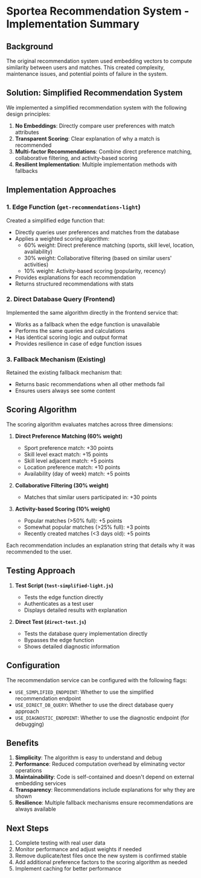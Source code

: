 # Sportea Recommendation System - Implementation Summary

## Background
The original recommendation system used embedding vectors to compute similarity between users and matches. This created complexity, maintenance issues, and potential points of failure in the system.

## Solution: Simplified Recommendation System

We implemented a simplified recommendation system with the following design principles:

1. **No Embeddings**: Directly compare user preferences with match attributes
2. **Transparent Scoring**: Clear explanation of why a match is recommended
3. **Multi-factor Recommendations**: Combine direct preference matching, collaborative filtering, and activity-based scoring
4. **Resilient Implementation**: Multiple implementation methods with fallbacks

## Implementation Approaches

### 1. Edge Function (`get-recommendations-light`)

Created a simplified edge function that:
- Directly queries user preferences and matches from the database
- Applies a weighted scoring algorithm:
  - 60% weight: Direct preference matching (sports, skill level, location, availability)
  - 30% weight: Collaborative filtering (based on similar users' activities)
  - 10% weight: Activity-based scoring (popularity, recency)
- Provides explanations for each recommendation
- Returns structured recommendations with stats

### 2. Direct Database Query (Frontend)

Implemented the same algorithm directly in the frontend service that:
- Works as a fallback when the edge function is unavailable
- Performs the same queries and calculations
- Has identical scoring logic and output format
- Provides resilience in case of edge function issues

### 3. Fallback Mechanism (Existing)

Retained the existing fallback mechanism that:
- Returns basic recommendations when all other methods fail
- Ensures users always see some content

## Scoring Algorithm

The scoring algorithm evaluates matches across three dimensions:

1. **Direct Preference Matching (60% weight)**
   - Sport preference match: +30 points
   - Skill level exact match: +15 points
   - Skill level adjacent match: +5 points
   - Location preference match: +10 points
   - Availability (day of week) match: +5 points

2. **Collaborative Filtering (30% weight)**
   - Matches that similar users participated in: +30 points

3. **Activity-based Scoring (10% weight)**
   - Popular matches (>50% full): +5 points
   - Somewhat popular matches (>25% full): +3 points
   - Recently created matches (<3 days old): +5 points

Each recommendation includes an explanation string that details why it was recommended to the user.

## Testing Approach

1. **Test Script (`test-simplified-light.js`)**
   - Tests the edge function directly
   - Authenticates as a test user
   - Displays detailed results with explanation

2. **Direct Test (`direct-test.js`)**
   - Tests the database query implementation directly
   - Bypasses the edge function
   - Shows detailed diagnostic information

## Configuration

The recommendation service can be configured with the following flags:
- `USE_SIMPLIFIED_ENDPOINT`: Whether to use the simplified recommendation endpoint
- `USE_DIRECT_DB_QUERY`: Whether to use the direct database query approach
- `USE_DIAGNOSTIC_ENDPOINT`: Whether to use the diagnostic endpoint (for debugging)

## Benefits

1. **Simplicity**: The algorithm is easy to understand and debug
2. **Performance**: Reduced computation overhead by eliminating vector operations
3. **Maintainability**: Code is self-contained and doesn't depend on external embedding services
4. **Transparency**: Recommendations include explanations for why they are shown
5. **Resilience**: Multiple fallback mechanisms ensure recommendations are always available

## Next Steps

1. Complete testing with real user data
2. Monitor performance and adjust weights if needed
3. Remove duplicate/test files once the new system is confirmed stable
4. Add additional preference factors to the scoring algorithm as needed
5. Implement caching for better performance 